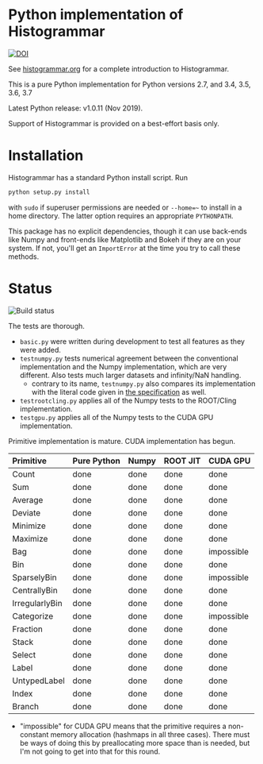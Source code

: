 Python implementation of Histogrammar
=====================================

[![DOI](https://zenodo.org/badge/doi/10.5281/zenodo.61418.svg)](http://dx.doi.org/10.5281/zenodo.61418)

See [histogrammar.org](http://histogrammar.org) for a complete introduction to Histogrammar.

This is a pure Python implementation for Python versions 2.7, and 3.4, 3.5, 3.6, 3.7

Latest Python release: v1.0.11 (Nov 2019).

Support of Histogrammar is provided on a best-effort basis only.


Installation
============

Histogrammar has a standard Python install script. Run

```bash
python setup.py install
```

with `sudo` if superuser permissions are needed or `--home=~` to install in a home directory. The latter option requires an appropriate `PYTHONPATH`.

This package has no explicit dependencies, though it can use back-ends like Numpy and front-ends like Matplotlib and Bokeh if they are on your system. If not, you'll get an `ImportError` at the time you try to call these methods.

Status
======

![Build status](https://travis-ci.org/histogrammar/histogrammar-python.svg)

The tests are thorough.

   * `basic.py` were written during development to test all features as they were added.
   * `testnumpy.py` tests numerical agreement between the conventional implementation and the Numpy implementation, which are very different. Also tests much larger datasets and infinity/NaN handling.
     * contrary to its name, `testnumpy.py` also compares its implementation with the literal code given in [the specification](http://histogrammar.org/docs/specification/) as well.
   * `testrootcling.py` applies all of the Numpy tests to the ROOT/Cling implementation.
   * `testgpu.py` applies all of the Numpy tests to the CUDA GPU implementation.

Primitive implementation is mature. CUDA implementation has begun.

| Primitive         | Pure Python | Numpy | ROOT JIT | CUDA GPU   |
|:------------------|:------------|:------|:---------|:-----------|
| Count             | done        | done  | done     | done       |
| Sum               | done        | done  | done     | done       |
| Average           | done        | done  | done     | done       |
| Deviate           | done        | done  | done     | done       |
| Minimize          | done        | done  | done     | done       |
| Maximize          | done        | done  | done     | done       |
| Bag               | done        | done  | done     | impossible |
| Bin               | done        | done  | done     | done       |
| SparselyBin       | done        | done  | done     | impossible |
| CentrallyBin      | done        | done  | done     | done       |
| IrregularlyBin    | done        | done  | done     | done       |
| Categorize        | done        | done  | done     | impossible |
| Fraction          | done        | done  | done     | done       |
| Stack             | done        | done  | done     | done       |
| Select            | done        | done  | done     | done       |
| Label             | done        | done  | done     | done       |
| UntypedLabel      | done        | done  | done     | done       |
| Index             | done        | done  | done     | done       |
| Branch            | done        | done  | done     | done       |

* "impossible" for CUDA GPU means that the primitive requires a non-constant memory allocation (hashmaps in all three cases). There must be ways of doing this by preallocating more space than is needed, but I'm not going to get into that for this round.
